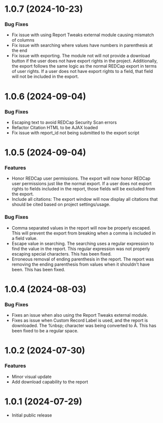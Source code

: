 # 1.0.7 (2024-10-23)

### Bug Fixes

- Fix issue with using Report Tweaks external module causing mismatch of columns
- Fix issue with searching where values have numbers in parenthesis at the end
- Fix issue with exporting. The module not will not provide a download button if the user does not have export rights in the project. Additionally, the export follows the same logic as the normal REDCap export in terms of user rights. If a user does not have export rights to a field, that field will not be included in the export.

# 1.0.6 (2024-09-04)

### Bug Fixes

- Escaping text to avoid REDCap Security Scan errors
- Refactor Citation HTML to be AJAX loaded
- Fix issue with report_id not being submitted to the export script

# 1.0.5 (2024-09-04)

### Features

- Honor REDCap user permissions. The export will now honor REDCap user permissions just like the normal export. If a user does not export rights to fields included in the report, those fields will be excluded from the export.
- Include all citations: The export window will now display all citations that should be cited based on project settings/usage.

### Bug Fixes

- Comma separated values in the report will now be properly escaped. This will prevent the export from breaking when a comma is included in a field value.
- Escape value in searching. The searching uses a regular expression to find the value in the report. This regular expression was not properly escaping special characters. This has been fixed.
- Erroneous removal of ending parenthesis in the report. The report was removing the ending parenthesis from values when it shouldn't have been. This has been fixed.

# 1.0.4 (2024-08-03)

### Bug Fixes

- Fixes an issue when also using the Report Tweaks external module.
- Fixes as issue when Custom Record Label is used, and the report is downloaded. The %nbsp; character was being converted to Â. This has been fixed to be a regular space.

# 1.0.2 (2024-07-30)

### Features

- Minor visual update
- Add download capability to the report

# 1.0.1 (2024-07-29)

- Initial public release
